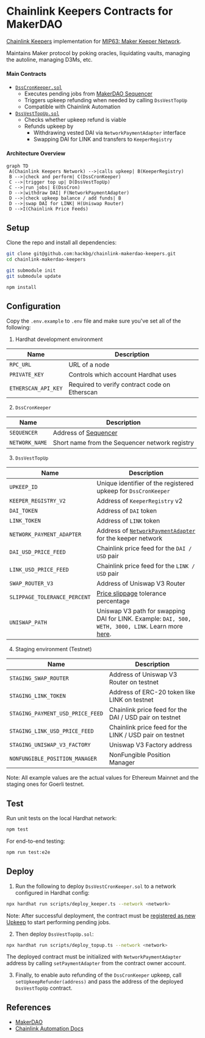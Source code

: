 # Chainlink Keepers Contracts for MakerDAO

[Chainlink Keepers](https://docs.chain.link/docs/chainlink-keepers/introduction) implementation for [MIP63: Maker Keeper Network](https://forum.makerdao.com/t/mip63-maker-keeper-network/12091).

Maintains Maker protocol by poking oracles, liquidating vaults, managing the autoline, managing D3Ms, etc.

#### Main Contracts

- [`DssCronKeeper.sol`](/contracts/DssCronKeeper.sol)
  - Executes pending jobs from [MakerDAO Sequencer](https://github.com/makerdao/dss-cron/)
  - Triggers upkeep refunding when needed by calling `DssVestTopUp`
  - Compatible with Chainlink Automation
- [`DssVestTopUp.sol`](/contracts/DssVestTopUp.sol)
  - Checks whether upkeep refund is viable
  - Refunds upkeep by
    - Withdrawing vested DAI via `NetworkPaymentAdapter` interface
    - Swapping DAI for LINK and transfers to `KeeperRegistry`

#### Architecture Overview

```mermaid
graph TD
 A(Chainlink Keepers Network) -->|calls upkeep| B(KeeperRegistry)
 B -->|check and perform| C(DssCronKeeper)
 C -->|trigger top up| D(DssVestTopUp)
 C -->|run jobs| E(DssCron)
 D -->|withdraw DAI| F(NetworkPaymentAdapter)
 D -->|check upkeep balance / add funds| B
 D -->|swap DAI for LINK| H(Uniswap Router)
 D -->I(Chainlink Price Feeds)
```

## Setup

Clone the repo and install all dependencies:

```bash
git clone git@github.com:hackbg/chainlink-makerdao-keepers.git
cd chainlink-makerdao-keepers

git submodule init
git submodule update

npm install
```

## Configuration

Copy the `.env.example` to `.env` file and make sure you've set all of the following:

1. Hardhat development environment

| Name                | Description                                   |
| ------------------- | --------------------------------------------- |
| `RPC_URL`           | URL of a node                                 |
| `PRIVATE_KEY`       | Controls which account Hardhat uses           |
| `ETHERSCAN_API_KEY` | Required to verify contract code on Etherscan |

2. `DssCronKeeper`

| Name           | Description                                                   |
| -------------- | ------------------------------------------------------------- |
| `SEQUENCER`    | Address of [Sequencer](https://github.com/makerdao/dss-cron/) |
| `NETWORK_NAME` | Short name from the Sequencer network registry                |

3. `DssVestTopUp`

| Name                         | Description                                                                                                                                                                                         |
| ---------------------------- | --------------------------------------------------------------------------------------------------------------------------------------------------------------------------------------------------- |
| `UPKEEP_ID`                  | Unique identifier of the registered upkeep for `DssCronKeeper`                                                                                                                                      |
| `KEEPER_REGISTRY_V2`         | Address of `KeeperRegistry` v2                                                                                                                                                                      |
| `DAI_TOKEN`                  | Address of `DAI` token                                                                                                                                                                              |
| `LINK_TOKEN`                 | Address of `LINK` token                                                                                                                                                                             |
| `NETWORK_PAYMENT_ADAPTER`    | Address of [`NetworkPaymentAdapter`](https://github.com/makerdao/dss-cron/blob/master/src/NetworkPaymentAdapter.sol) for the keeper network                                                         |
| `DAI_USD_PRICE_FEED`         | Chainlink price feed for the `DAI / USD` pair                                                                                                                                                       |
| `LINK_USD_PRICE_FEED`        | Chainlink price feed for the `LINK / USD` pair                                                                                                                                                      |
| `SWAP_ROUTER_V3`             | Address of Uniswap V3 Router                                                                                                                                                                        |
| `SLIPPAGE_TOLERANCE_PERCENT` | [Price slippage](https://support.uniswap.org/hc/en-us/articles/8643879653261-What-is-Price-Slippage-) tolerance percentage                                                                          |
| `UNISWAP_PATH`               | Uniswap V3 path for swapping DAI for LINK. Example: `DAI, 500, WETH, 3000, LINK`. Learn more [here](https://docs.uniswap.org/contracts/v3/guides/swaps/multihop-swaps#exact-input-multi-hop-swaps). |

4. Staging environment (Testnet)

| Name                             | Description                                             |
| -------------------------------- | ------------------------------------------------------- |
| `STAGING_SWAP_ROUTER`            | Address of Uniswap V3 Router on testnet                 |
| `STAGING_LINK_TOKEN`             | Address of ERC-20 token like LINK on testnet            |
| `STAGING_PAYMENT_USD_PRICE_FEED` | Chainlink price feed for the DAI / USD pair on testnet  |
| `STAGING_LINK_USD_PRICE_FEED`    | Chainlink price feed for the LINK / USD pair on testnet |
| `STAGING_UNISWAP_V3_FACTORY`     | Uniswap V3 Factory address                              |
| `NONFUNGIBLE_POSITION_MANAGER`   | NonFungible Position Manager                            |

Note: All example values are the actual values for Ethereum Mainnet and the staging ones for Goerli testnet.

## Test

Run unit tests on the local Hardhat network:

```bash
npm test
```

For end-to-end testing:

```bash
npm run test:e2e
```

## Deploy

1. Run the following to deploy `DssVestCronKeeper.sol` to a network configured in Hardhat config:

```bash
npx hardhat run scripts/deploy_keeper.ts --network <network>
```

Note: After successful deployment, the contract must be [registered as new Upkeep](https://docs.chain.link/chainlink-automation/register-upkeep/) to start performing pending jobs.

2. Then deploy `DssVestTopUp.sol`:

```bash
npx hardhat run scripts/deploy_topup.ts --network <network>
```

The deployed contract must be initialized with `NetworkPaymentAdapter` address by calling `setPaymentAdapter` from the contract owner account.

3. Finally, to enable auto refunding of the `DssCronKeeper` upkeep, call `setUpkeepRefunder(address)` and pass the address of the deployed `DssVestTopUp` contract.

## References

- [MakerDAO](https://makerdao.com/en/)
- [Chainlink Automation Docs](https://docs.chain.link/chainlink-automation/introduction/)
